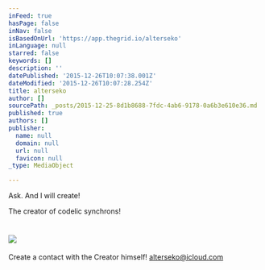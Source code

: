 ```yaml
---
inFeed: true
hasPage: false
inNav: false
isBasedOnUrl: 'https://app.thegrid.io/alterseko'
inLanguage: null
starred: false
keywords: []
description: ''
datePublished: '2015-12-26T10:07:38.001Z'
dateModified: '2015-12-26T10:07:28.254Z'
title: alterseko
author: []
sourcePath: _posts/2015-12-25-8d1b8688-7fdc-4ab6-9178-0a6b3e610e36.md
published: true
authors: []
publisher:
  name: null
  domain: null
  url: null
  favicon: null
_type: MediaObject

---
```

Ask. And I will create!

The creator of codelic synchrons!

# ![](https://s3-us-west-2.amazonaws.com/the-grid-img/p/04c1f39224cb2c47e0e9217e92621d0aa22b2900.png)

Create a contact with the Creator himself! [alterseko@icloud.com][0]

[0]: mailto:alterseko@icloud.com